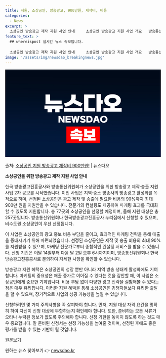 ```yaml
---
title: 지원, 소상공인, 방송광고, 900만원, 제작비, 비용
categories:
  - News
excerpt: >
  소상공인 방송광고 제작 지원 사업 안내     소상공인 방송광고 지원 사업 개요   방송통신위원회와 한국방송…
feature_text: >
  ## whereispost 실시간 뉴스 속보입니다.

  소상공인 방송광고 제작 지원 사업 안내     소상공인 방송광고 지원 사업 개요   방송통신위원회와 한국방송…
image: '/assets/img/newsdao_breakingnews.jpg'
---
```


![뉴스다오 속보](/assets/img/newsdao_breakingnews.jpg)

<p>출처: <a href="https://newsdao.kr/4239" rel="dofollow">소상공인 지원 방송광고 제작비 900만원!</a> | 뉴스다오</p>

**소상공인을 위한 방송광고 제작 지원 사업 안내**

한국 방송광고진흥공사와 방송통신위원회가 소상공인을 위한 방송광고 제작·송출 지원 사업 2차 공모를 시작했습니다. 이번 사업은 지역·중소 방송사의 방송광고 활성화를 목적으로 하며, 선정된 소상공인은 광고 제작 및 송출에 필요한 비용의 90%까지 최대 900만 원을 지원받을 수 있습니다. 전문가의 컨설팅도 제공하여 마케팅 효과를 극대화할 수 있도록 지원합니다. 총 77곳의 소상공인을 선정할 예정이며, 올해 지원 대상은 총 257곳입니다. 방송통신위원회나 한국방송광고진흥공사 누리집에서 신청할 수 있으며, 비수도권 소상공인이 우선 선정됩니다.

이 사업은 소상공인의 광고 홍보 비용 부담을 줄이고, 효과적인 마케팅 전략을 통해 매출을 증대시키기 위해 마련되었습니다. 선정된 소상공인은 제작 및 송출 비용의 최대 90%를 지원받을 수 있으며, 마케팅 전문가로부터 종합적인 컨설팅 서비스를 받을 수 있습니다. 신청 기간은 이달 14일부터 다음 달 2일 오후 6시까지이며, 방송통신위원회나 한국방송광고진흥공사로 문의하여 자세한 사항을 확인할 수 있습니다.

방송광고 지원 혜택은 소상공인의 성장 뿐만 아니라 지역 방송 생태계 활성화에도 기여합니다. 마케팅의 중요성은 매출 증가로 이어질 수 있다는 것을 감안할 때, 이 사업은 소상공인에게 중요한 기회입니다. 비용 부담 없이 다양한 광고 전략을 실험해볼 수 있다는 점은 매우 유리합니다. 이러한 지원 혜택을 통해 소상공인은 경쟁자들보다 유리한 출발을 할 수 있으며, 장기적으로 사업의 성공 가능성을 높일 수 있습니다.

신청하려면 몇 가지 주의사항을 꼭 살펴봐야 합니다. 먼저, 지원 대상 자격 요건을 명확히 하여 자신이 신청 대상에 부합하는지 확인해야 합니다. 또한, 준비하는 모든 서류가 오타나 누락된 정보가 없도록 주의해야 합니다. 신청 기한을 놓치지 않도록 하는 것도 매우 중요합니다. 잘 준비된 신청서는 선정 가능성을 높여줄 것이며, 선정된 후에도 좋은 평가를 받을 수 있는 기반이 될 것입니다.

[원문보기](https://newsdao.kr/4239) 

원하는 뉴스 찾아보기 👉 <a href="https://newsdao.kr" rel="dofollow">newsdao.kr</a>


